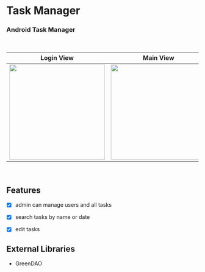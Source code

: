 # Task Manager

### Android Task Manager

<br>

| Login View | Main View | Add Task View |
|--|--|--|
| <img src="http://s6.uplod.ir/i/00967/5hi687rgj1br.png" width=250px> | <img src="http://s6.uplod.ir/i/00967/9uaw45kedfq9.png" width=250px> | <img src="http://s6.uplod.ir/i/00967/z3xt2csl42at.png" width=250px> |


<br>

 ## Features
 - [x] admin can manage users and all tasks 
 - [x] search tasks by name or date 
 - [x] edit tasks  
 
 
 ## External Libraries
 - GreenDAO
